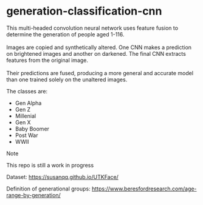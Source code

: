 # generation-classification-cnn

This multi-headed convolution neural network uses feature fusion to determine the generation of people aged 1-116. 
</br>
</br>
Images are copied and synthetically altered. One CNN makes a prediction on brightened images and another on darkened. The final CNN extracts features from the original image. 
</br>
</br>
Their predictions are fused, producing a more general and accurate model than one trained solely on the unaltered images.

The classes are:

- Gen Alpha
- Gen Z
- Millenial
- Gen X
- Baby Boomer
- Post War
- WWII

>[!Note]
>This repo is still a work in progress

Dataset:
https://susanqq.github.io/UTKFace/

Definition of generational groups:
https://www.beresfordresearch.com/age-range-by-generation/
